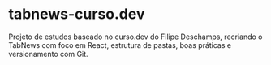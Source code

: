 # tabnews-curso.dev

Projeto de estudos baseado no curso.dev do Filipe Deschamps, recriando o TabNews com foco em React, estrutura de pastas, boas práticas e versionamento com Git.
